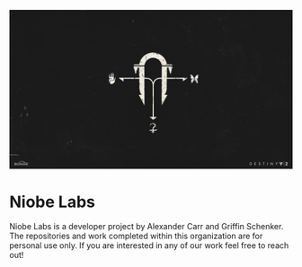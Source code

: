 ![Niobe Labs](https://github.com/niobe-labs/.github/raw/master/assets/black_armory.jpg)

# Niobe Labs

Niobe Labs is a developer project by Alexander Carr and Griffin Schenker.  The repositories and work completed within this organization are for personal use only.  If you are interested in any of our work feel free to reach out!

